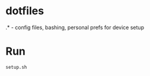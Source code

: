 # dotfiles
.* - config files, bashing, personal prefs for device setup

# Run

```bash
setup.sh
```
